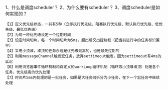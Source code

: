 1、什么是调度scheduler？
2、为什么要有scheduler？
3、调度scheduler是如何实现的？
```
【1】定义优先级状态，一共有5种（立即执行优先级、阻塞执行优先级、默认执行优先级、低优先级、最低优先级）
【2】为每一种优先级设定一个过期时间
【3】设定时间切片，每一个时间切片为5ms，超出后交出控制权（把当前进行中的任务标识置空）
【4】采用小顶堆，堆顶的任务永远是优先级最高的，也是最先过期的
【5】利用messageChannel触发宏任务，放弃settimeout触发，因为settimeout有4ms的延迟
【6】利用浏览器事件循环机制和自定义的workLoop循环机制（循环取小顶堆堆顶）处理各个任务，优先级高的优先处理
【7】时间片5ms内处理的是一批任务，如果是大任务则拆分为小任务，在下一个宏任务中继续处理
```